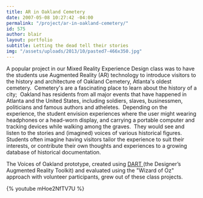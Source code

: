 ```yaml
---
title: AR in Oakland Cemetery
date: 2007-05-08 10:27:42 -04:00
permalink: "/project/ar-in-oakland-cemetery/"
id: 575
author: blair
layout: portfolio
subtitle: Letting the dead tell their stories
img: "/assets/uploads/2013/10/pasted7-466x350.jpg"
---
```


A popular project in our Mixed Reality Experience Design class was to have the students use Augmented Reality (AR) technology to introduce visitors to the history and architecture of <a>Oakland Cemetery</a>, Atlanta's oldest cemetery.  Cemetery's are a fascinating place to learn about the history of a city;  Oakland has residents from all major events that have happened in Atlanta and the United States, including soldiers, slaves, businessmen, politicians and famous authors and atheletes.  Depending on the experience, the student envision experiences where the user might wearing headphones or a head-worn display, and carrying a portable computer and tracking devices while walking among the graves.  They would see and listen to the stories and (imagined) voices of various historical figures. Students often imagine having visitors tailor the experience to suit their interests, or contribute their own thoughts and experiences to a growing database of historical documentation.

The Voices of Oakland prototype, created using [DART ](/project/dart-the-designers-ar-toolkit)(the Designer’s Augmented Reality Toolkit) and evaluated using the "Wizard of Oz" approach with volunteer participants, grew out of these class projects.  

{% youtube mHoe2NfTV7U %}